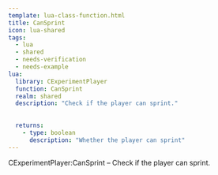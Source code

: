 ```yaml
---
template: lua-class-function.html
title: CanSprint
icon: lua-shared
tags:
  - lua
  - shared
  - needs-verification
  - needs-example
lua:
  library: CExperimentPlayer
  function: CanSprint
  realm: shared
  description: "Check if the player can sprint."
  
  
  returns:
    - type: boolean
      description: "Whether the player can sprint"
---
```


<div class="lua__search__keywords">
CExperimentPlayer:CanSprint &#x2013; Check if the player can sprint.
</div>
